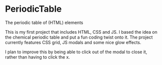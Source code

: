 # PeriodicTable
The periodic table of (HTML) elements

This is my first project that includes HTML, CSS and JS. I based the idea on the chemical periodic table and put a fun coding twist onto it.
The project currently features CSS grid, JS modals and some nice glow effects. 

I plan to improve this by being able to click out of the modal to close it, rather than having to click the x. 
